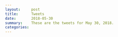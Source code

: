 ```yaml
---
layout:     post
title:      Tweets
date:       2018-05-30
summary:    These are the tweets for May 30, 2018.
categories:
---
```


